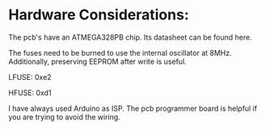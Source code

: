 # Hardware Considerations:

The pcb's have an ATMEGA328PB chip. Its datasheet can be found here.

The fuses need to be burned to use the internal oscillator at 8MHz. Additionally, preserving EEPROM after write is useful.

LFUSE: 0xe2

HFUSE: 0xd1

I have always used Arduino as ISP. The pcb programmer board is helpful if you are trying to avoid the wiring.
